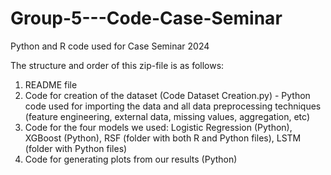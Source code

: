 # Group-5---Code-Case-Seminar
Python and R code used for Case Seminar 2024

The structure and order of this zip-file is as follows:
1. README file
2. Code for creation of the dataset (Code Dataset Creation.py) - Python code used for importing the data and all data preprocessing techniques (feature engineering, external data, missing values, aggregation, etc)
3. Code for the four models we used: Logistic Regression (Python), XGBoost (Python), RSF (folder with both R and Python files), LSTM (folder with Python files)
4. Code for generating plots from our results (Python)
